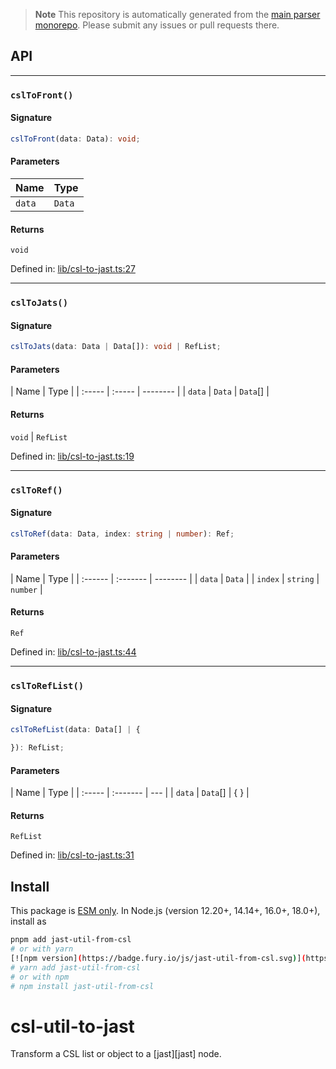 > **Note**
> This repository is automatically generated from the [main parser monorepo](https://github.com/TrialAndErrorOrg/parsers). Please submit any issues or pull requests there.

## API

---

### `cslToFront()`

#### Signature

```ts
cslToFront(data: Data): void;
```

#### Parameters

| Name   | Type   |
| :----- | :----- |
| `data` | `Data` |

#### Returns

`void`

Defined in: [lib/csl-to-jast.ts:27](https://github.com/TrialAndErrorOrg/parsers/blob/main/libs/jast/jast-util-from-csl/src/lib/csl-to-jast.ts#L27)

---

### `cslToJats()`

#### Signature

```ts
cslToJats(data: Data | Data[]): void | RefList;
```

#### Parameters

| Name   | Type   |
| :----- | :----- | -------- |
| `data` | `Data` | `Data`[] |

#### Returns

`void` | `RefList`

Defined in: [lib/csl-to-jast.ts:19](https://github.com/TrialAndErrorOrg/parsers/blob/main/libs/jast/jast-util-from-csl/src/lib/csl-to-jast.ts#L19)

---

### `cslToRef()`

#### Signature

```ts
cslToRef(data: Data, index: string | number): Ref;
```

#### Parameters

| Name    | Type     |
| :------ | :------- | -------- |
| `data`  | `Data`   |
| `index` | `string` | `number` |

#### Returns

`Ref`

Defined in: [lib/csl-to-jast.ts:44](https://github.com/TrialAndErrorOrg/parsers/blob/main/libs/jast/jast-util-from-csl/src/lib/csl-to-jast.ts#L44)

---

### `cslToRefList()`

#### Signature

```ts
cslToRefList(data: Data[] | {

}): RefList;
```

#### Parameters

| Name   | Type     |
| :----- | :------- | --- |
| `data` | `Data`[] | { } |

#### Returns

`RefList`

Defined in: [lib/csl-to-jast.ts:31](https://github.com/TrialAndErrorOrg/parsers/blob/main/libs/jast/jast-util-from-csl/src/lib/csl-to-jast.ts#L31)

## Install

This package is [ESM only](https://gist.github.com/sindresorhus/a39789f98801d908bbc7ff3ecc99d99c). In Node.js (version 12.20+, 14.14+, 16.0+, 18.0+), install as

```bash
pnpm add jast-util-from-csl
# or with yarn
[![npm version](https://badge.fury.io/js/jast-util-from-csl.svg)](https://badge.fury.io/js/jast-util-from-csl) [![npm downloads](https://img.shields.io/npm/dm/jast-util-from-csl.svg)](https://www.npmjs.com/package/jast-util-from-csl)
# yarn add jast-util-from-csl
# or with npm
# npm install jast-util-from-csl
```

# csl-util-to-jast

Transform a CSL list or object to a [jast][jast] node.
